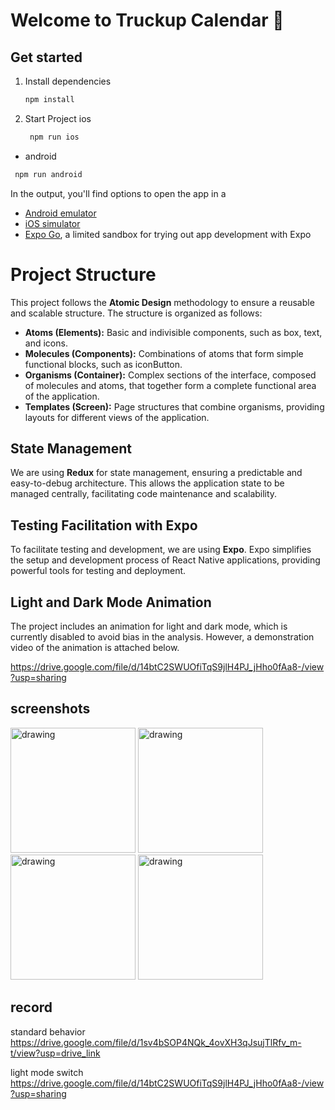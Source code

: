# Welcome to Truckup Calendar 👋

## Get started

1. Install dependencies

   ```bash
   npm install
   ```

2. Start Project
    ios

   ```bash
    npm run ios
   ```
   
  - android

   ```bash
    npm run android
   ```

In the output, you'll find options to open the app in a
- [Android emulator](https://docs.expo.dev/workflow/android-studio-emulator/)
- [iOS simulator](https://docs.expo.dev/workflow/ios-simulator/)
- [Expo Go](https://expo.dev/go), a limited sandbox for trying out app development with Expo

# Project Structure

This project follows the **Atomic Design** methodology to ensure a reusable and scalable structure. The structure is organized as follows:

- **Atoms (Elements):** Basic and indivisible components, such as box, text, and icons.
- **Molecules (Components):** Combinations of atoms that form simple functional blocks, such as iconButton.
- **Organisms (Container):** Complex sections of the interface, composed of molecules and atoms, that together form a complete functional area of the application.
- **Templates (Screen):** Page structures that combine organisms, providing layouts for different views of the application.

## State Management

We are using **Redux** for state management, ensuring a predictable and easy-to-debug architecture. This allows the application state to be managed centrally, facilitating code maintenance and scalability.

## Testing Facilitation with Expo

To facilitate testing and development, we are using **Expo**. Expo simplifies the setup and development process of React Native applications, providing powerful tools for testing and deployment.

## Light and Dark Mode Animation

The project includes an animation for light and dark mode, which is currently disabled to avoid bias in the analysis. However, a demonstration video of the animation is attached below.

https://drive.google.com/file/d/14btC2SWUOfiTqS9jlH4PJ_jHho0fAa8-/view?usp=sharing

## screenshots


<img src="https://github.com/Eduardo-Queiroz/truckup-calendar/assets/37419591/fc093856-c387-4f8f-9a10-4505f2c35531" alt="drawing" width="200"/>
<img src="https://github.com/Eduardo-Queiroz/truckup-calendar/assets/37419591/5a97518d-0ca2-4058-b88a-752f7ac78cd4" alt="drawing" width="200"/>
<img src="https://github.com/Eduardo-Queiroz/truckup-calendar/assets/37419591/1f68630e-58a0-48ff-91e0-d9bc62e8b151" alt="drawing" width="200"/>
<img src="https://github.com/Eduardo-Queiroz/truckup-calendar/assets/37419591/321850c4-59ff-4d5a-ad89-9f5ef24aaa8f" alt="drawing" width="200"/>

## record

standard behavior
https://drive.google.com/file/d/1sv4bSOP4NQk_4ovXH3qJsujTlRfv_m-t/view?usp=drive_link

light mode switch
https://drive.google.com/file/d/14btC2SWUOfiTqS9jlH4PJ_jHho0fAa8-/view?usp=sharing
